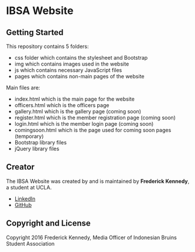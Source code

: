 # IBSA Website

## Getting Started

This repository contains 5 folders:

* css folder which contains the stylesheet and Bootstrap
* img which contains images used in the website
* js which contains necessary JavaScript files
* pages which contains non-main pages of the website

Main files are:

* index.html which is the main page for the website
* officers.html which is the officers page
* gallery.html which is the gallery page (coming soon)
* register.html which is the member registration page (coming soon)
* login.html which is the member login page (coming soon)
* comingsoon.html which is the page used for coming soon pages (temporary)
* Bootstrap library files
* jQuery library files

## Creator

The IBSA Website was created by and is maintained by **Frederick Kennedy**, a student at UCLA.

* [LinkedIn](https://www.linkedin.com/in/fkennedy0110)
* [GitHub](https://github.com/fkennedy)

## Copyright and License

Copyright 2016 Frederick Kennedy, Media Officer of Indonesian Bruins Student Association